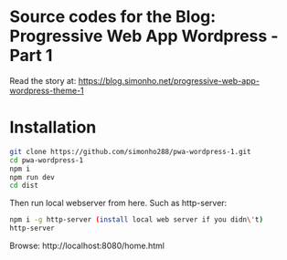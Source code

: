 # Source codes for the Blog: Progressive Web App Wordpress - Part 1

Read the story at: https://blog.simonho.net/progressive-web-app-wordpress-theme-1

# Installation

```bash
git clone https://github.com/simonho288/pwa-wordpress-1.git
cd pwa-wordpress-1
npm i
npm run dev
cd dist
```

Then run local webserver from here. Such as http-server:
```bash
npm i -g http-server (install local web server if you didn\'t)
http-server
```

Browse: http://localhost:8080/home.html
